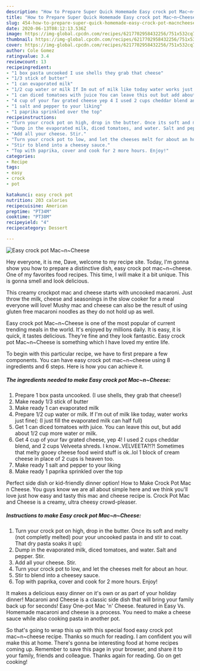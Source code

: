 ```yaml
---
description: "How to Prepare Super Quick Homemade Easy crock pot Mac~n~Cheese"
title: "How to Prepare Super Quick Homemade Easy crock pot Mac~n~Cheese"
slug: 454-how-to-prepare-super-quick-homemade-easy-crock-pot-macncheese
date: 2020-06-13T08:12:13.536Z
image: https://img-global.cpcdn.com/recipes/6217702958432256/751x532cq70/easy-crock-pot-macncheese-recipe-main-photo.jpg
thumbnail: https://img-global.cpcdn.com/recipes/6217702958432256/751x532cq70/easy-crock-pot-macncheese-recipe-main-photo.jpg
cover: https://img-global.cpcdn.com/recipes/6217702958432256/751x532cq70/easy-crock-pot-macncheese-recipe-main-photo.jpg
author: Cole Gomez
ratingvalue: 3.4
reviewcount: 13
recipeingredient:
- "1 box pasta uncooked I use shells they grab that cheese"
- "1/3 stick of butter"
- "1 can evaporated milk"
- "1/2 cup water or milk If Im out of milk like today water works just fine I just fill the evaporated milk can half full"
- "1 can diced tomatoes with juice You can leave this out but add about 12 cup more water or milk"
- "4 cup of your fav grated cheese yep 4 I used 2 cups cheddar blend and 2 cups Velveeta shreds I knowVELVEETA Sometimes that melty gooey cheese food weird stuff is oklol 1 block of cream cheese in place of 2 cups is heaven too"
- "1 salt and pepper to your liking"
- "1 paprika sprinkled over the top"
recipeinstructions:
- "Turn your crock pot on high, drop in the butter. Once its soft and melty (not completly melted) pour your uncooked pasta in and stir to coat. That dry pasta soaks it up(:"
- "Dump in the evaporated milk, diced tomatoes, and water. Salt and pepper. Stir."
- "Add all your cheese. Stir."
- "Turn your crock pot to low, and let the cheeses melt for about an hour."
- "Stir to blend into a cheesey sauce."
- "Top with paprika, cover and cook for 2 more hours. Enjoy!"
categories:
- Recipe
tags:
- easy
- crock
- pot

katakunci: easy crock pot 
nutrition: 203 calories
recipecuisine: American
preptime: "PT34M"
cooktime: "PT38M"
recipeyield: "4"
recipecategory: Dessert

---
```



![Easy crock pot Mac~n~Cheese](https://img-global.cpcdn.com/recipes/6217702958432256/751x532cq70/easy-crock-pot-macncheese-recipe-main-photo.jpg)

Hey everyone, it is me, Dave, welcome to my recipe site. Today, I'm gonna show you how to prepare a distinctive dish, easy crock pot mac~n~cheese. One of my favorites food recipes. This time, I will make it a bit unique. This is gonna smell and look delicious.

This creamy crockpot mac and cheese starts with uncooked macaroni. Just throw the milk, cheese and seasonings in the slow cooker for a meal everyone will love! Mushy mac and cheese can also be the result of using gluten free macaroni noodles as they do not hold up as well.

Easy crock pot Mac~n~Cheese is one of the most popular of current trending meals in the world. It's enjoyed by millions daily. It is easy, it is quick, it tastes delicious. They're fine and they look fantastic. Easy crock pot Mac~n~Cheese is something which I have loved my entire life.


To begin with this particular recipe, we have to first prepare a few components. You can have easy crock pot mac~n~cheese using 8 ingredients and 6 steps. Here is how you can achieve it.

<!--inarticleads1-->

##### The ingredients needed to make Easy crock pot Mac~n~Cheese:

1. Prepare 1 box pasta uncooked. (I use shells, they grab that cheese!)
1. Make ready 1/3 stick of butter
1. Make ready 1 can evaporated milk
1. Prepare 1/2 cup water or milk. If I&#39;m out of milk like today, water works just fine(: (I just fill the evaporated milk can half full)
1. Get 1 can diced tomatoes with juice. You can leave this out, but add about 1/2 cup more water or milk.
1. Get 4 cup of your fav grated cheese, yep 4! I used 2 cups cheddar blend, and 2 cups Velveeta shreds. I know..VELVEETA?!?! Sometimes that melty gooey cheese food weird stuff is ok..lol 1 block of cream cheese in place of 2 cups is heaven too.
1. Make ready 1 salt and pepper to your liking
1. Make ready 1 paprika sprinkled over the top


Perfect side dish or kid-friendly dinner option! How to Make Crock Pot Mac n Cheese. You guys know we are all about simple here and we think you&#39;ll love just how easy and tasty this mac and cheese recipe is. Crock Pot Mac and Cheese is a creamy, ultra cheesy crowd-pleaser. 

<!--inarticleads2-->

##### Instructions to make Easy crock pot Mac~n~Cheese:

1. Turn your crock pot on high, drop in the butter. Once its soft and melty (not completly melted) pour your uncooked pasta in and stir to coat. That dry pasta soaks it up(:
1. Dump in the evaporated milk, diced tomatoes, and water. Salt and pepper. Stir.
1. Add all your cheese. Stir.
1. Turn your crock pot to low, and let the cheeses melt for about an hour.
1. Stir to blend into a cheesey sauce.
1. Top with paprika, cover and cook for 2 more hours. Enjoy!


It makes a delicious easy dinner on it&#39;s own or as part of your holiday dinner! Macaroni and Cheese is a classic side dish that will bring your family back up for seconds! Easy One-pot Mac &#39;n&#39; Cheese. featured in Easy Vs. Homemade macaroni and cheese is a process. You need to make a cheese sauce while also cooking pasta in another pot. 

So that's going to wrap this up with this special food easy crock pot mac~n~cheese recipe. Thanks so much for reading. I am confident you will make this at home. There's gonna be interesting food at home recipes coming up. Remember to save this page in your browser, and share it to your family, friends and colleague. Thanks again for reading. Go on get cooking!
